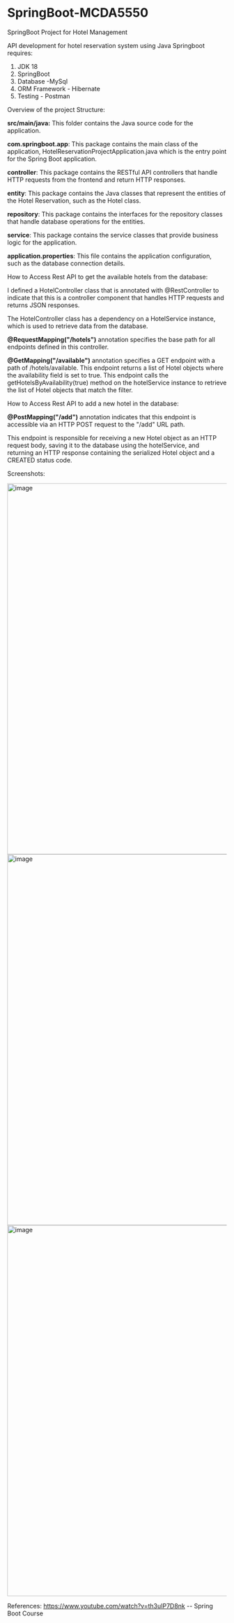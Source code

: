 # SpringBoot-MCDA5550
SpringBoot Project for Hotel Management

API development for hotel reservation system using Java Springboot requires:

1. JDK 18
2. SpringBoot
3. Database -MySql
4. ORM Framework - Hibernate
5. Testing - Postman


Overview of the project Structure:

**src/main/java:** This folder contains the Java source code for the application.

**com.springboot.app**: This package contains the main class of the application, HotelReservationProjectApplication.java which is the entry point for the Spring Boot application.

**controller**: This package contains the RESTful API controllers that handle HTTP requests from the frontend and return HTTP responses.

**entity**: This package contains the Java classes that represent the entities of the Hotel Reservation, such as the Hotel class.

**repository**: This package contains the interfaces for the repository classes that handle database operations for the entities.

**service**: This package contains the service classes that provide business logic for the application.

**application.properties**: This file contains the application configuration, such as the database connection details.


How to Access Rest API to get the available hotels from the database:

I defined a HotelController class that is annotated with @RestController to indicate that this is a controller component that handles HTTP requests and returns JSON responses.

The HotelController class has a dependency on a HotelService instance, which is used to retrieve data from the database. 

**@RequestMapping("/hotels")** annotation specifies the base path for all endpoints defined in this controller.

**@GetMapping("/available")** annotation specifies a GET endpoint with a path of /hotels/available. This endpoint returns a list of Hotel objects where the availability field is set to true. This endpoint calls the getHotelsByAvailability(true) method on the hotelService instance to retrieve the list of Hotel objects that match the filter.

How to Access Rest API to add a new hotel in the database:

**@PostMapping("/add")** annotation indicates that this endpoint is accessible via an HTTP POST request to the "/add" URL path.

This endpoint is responsible for receiving a new Hotel object as an HTTP request body, saving it to the database using the hotelService, and returning an HTTP response containing the serialized Hotel object and a CREATED status code.


Screenshots:

<img width="852" alt="image" src="https://user-images.githubusercontent.com/68942046/223547581-836f9988-2178-469e-abbb-0d67fa53eefc.png">

<img width="852" alt="image" src="https://user-images.githubusercontent.com/68942046/223547721-3ee09b4a-bf76-4ec6-93d0-dfc35a4a63c8.png">

<img width="852" alt="image" src="https://user-images.githubusercontent.com/68942046/223547959-9b14be8a-9461-4253-bf2f-ce0df9447bcc.png">



References:
https://www.youtube.com/watch?v=th3uIP7D8nk -- Spring Boot Course




